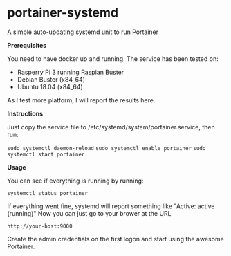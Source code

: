 # portainer-systemd

A simple auto-updating systemd unit to run Portainer


**Prerequisites** 

You need to have docker up and running.
The service has been tested on:

 - Rasperry Pi 3 running Raspian Buster
 - Debian Buster (x84_64) 
 - Ubuntu 18.04 (x84_64) 

As I test more platform, I will report the results here.


**Instructions**

Just copy the service file to /etc/systemd/system/portainer.service, then run:

`sudo systemctl daemon-reload`
`sudo systemctl enable portainer`
`sudo systemctl start portainer`


**Usage**

You can see if everything is running by running:

`systemctl status portainer`

If everything went fine, systemd will report something like "Active: active (running)" Now you can just go to your brower at the URL

    http://your-host:9000

Create the admin credentials on the first logon and start using the awesome Portainer.
